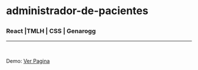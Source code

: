 <h1>administrador-de-pacientes<p><h3> React |TMLH | CSS | Genarogg</h3></p></h1>
<hr/>

<br/>
<p>Demo: <a href="https://administrador-de-pacientes.web.app/" target="_black">Ver Pagina</a></p>